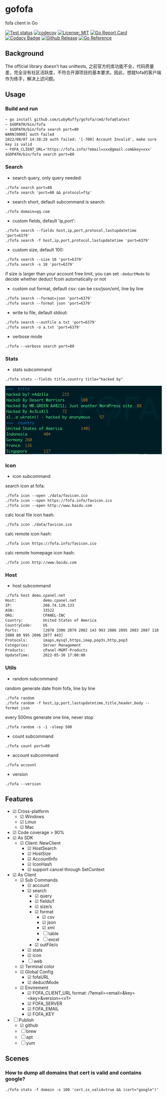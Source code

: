 # gofofa

fofa client in Go

[![Test status](https://github.com/lubyruffy/gofofa/workflows/Go/badge.svg)](https://github.com/lubyruffy/gofofa/actions?query=workflow%3A%22Go%22)
[![codecov](https://codecov.io/gh/lubyruffy/gofofa/branch/main/graph/badge.svg)](https://codecov.io/gh/lubyruffy/gofofa)
[![License: MIT](https://img.shields.io/github/license/lubyruffy/gofofa)](https://github.com/LubyRuffy/gofofa/blob/main/LICENSE)
[![Go Report Card](https://goreportcard.com/badge/github.com/lubyruffy/gofofa)](https://goreportcard.com/report/github.com/lubyruffy/gofofa)
[![Codacy Badge](https://app.codacy.com/project/badge/Grade/3eadab4e412e4c3494bbc5f188d441e8)](https://www.codacy.com/gh/LubyRuffy/gofofa/dashboard?utm_source=github.com&utm_medium=referral&utm_content=LubyRuffy/gofofa&utm_campaign=Badge_Grade)
[![Github Release](https://img.shields.io/github/release/lubyruffy/gofofa/all.svg)](https://github.com/lubyruffy/gofofa/releases)
[![Go Reference](https://pkg.go.dev/badge/github.com/LubyRuffy/gofofa.svg)](https://pkg.go.dev/github.com/lubyruffy/gofofa)

## Background

The official library doesn't has unittests,  之前官方的库功能不全，代码质量差，完全没有社区活跃度，不符合开源项目的基本要求。因此，想就fofa的客户端作为练手，解决上述问题。

## Usage

### Build and run

```
~ go install github.com/LubyRuffy/gofofa/cmd/fofa@latest
~ $GOPATH/bin/fofa
~ $GOPATH/bin/fofa search port=80
WARN[0000] auth failed
2022/08/07 14:38:29 auth failed: '[-700] Account Invalid', make sure key is valid
~ FOFA_CLIENT_URL='https://fofa.info/?email=xxx@gmail.com&key=xxx' $GOPATH/bin/fofa search port=80
```

### Search

-   search query, only query needed:

```shell
./fofa search port=80
./fofa search 'port=80 && protocol=ftp'
```

-   search short, default subcommand is search:

```shell
./fofa domain=qq.com
```

-   custom fields, default 'ip,port':

```shell
./fofa search --fields host,ip,port,protocol,lastupdatetime 'port=6379'
./fofa search -f host,ip,port,protocol,lastupdatetime 'port=6379'
```

-   custom size, default 100:

```shell
./fofa search --size 10 'port=6379'
./fofa search -s 10 'port=6379'
```

if size is larger than your account free limit, you can set `-deductMode` to decide whether deduct fcoin automatically or not

-   custom out format, default csv:
    can be csv/json/xml, line by line

```shell
./fofa search --format=json 'port=6379'
./fofa search --format json 'port=6379'
```

-   write to file, default stdout:

```shell
./fofa search --outFile a.txt 'port=6379'
./fofa search -o a.txt 'port=6379'
```

-   verbose mode

```shell
./fofa --verbose search port=80
```

### Stats

-   stats subcommand

```shell
./fofa stats --fields title,country title="hacked by"
```
![fofa stats](./data/fofa_stats.png)

### Icon

-   icon subcommand

search icon at fofa:

```shell
./fofa icon --open ./data/favicon.ico
./fofa icon --open https://fofa.info/favicon.ico
./fofa icon --open http://www.baidu.com
```

calc local file icon hash:

```shell
./fofa icon ./data/favicon.ico
```

calc remote icon hash:

```shell
./fofa icon https://fofa.info/favicon.ico
```

calc remote homepage icon hash:

```shell
./fofa icon http://www.baidu.com
```

### Host

-   host subcommand

```shell
./fofa host demo.cpanel.net
Host:            demo.cpanel.net
IP:              208.74.120.133
ASN:             33522
ORG:             CPANEL-INC
Country:         United States of America
CountryCode:     US
Ports:           [2078 3306 2079 2082 143 993 2086 2095 2083 2087 110 2080 80 995 2096 2077 443]
Protocols:       imaps,mysql,https,imap,pop3s,http,pop3
Categories:      Server Management
Products:        cPanel-MGMT-Products
UpdateTime:      2022-05-30 17:00:00
```

### Utils

-   random subcommand

random generate date from fofa, line by line
```shell
./fofa random
./fofa random -f host,ip,port,lastupdatetime,title,header,body --format json
```

every 500ms generate one line, never stop

```shell
./fofa random -s -1 -sleep 500
```

-   count subcommand

```shell
./fofa count port=80
```

-   account subcommand

```shell
./fofa account
```

-   version

```shell
./fofa --version
```

## Features

-   ☑ Cross-platform
    -   ☑ Windows
    -   ☑ Linux
    -   ☑ Mac
-   ☑ Code coverage > 90%
-   ☑ As SDK
    -   ☑ Client: NewClient
        -   ☑ HostSearch
        -   ☑ HostSize
        -   ☑ AccountInfo
        -   ☑ IconHash
        -   ☑ support cancel through SetContext
-   ☑ As Client
    -   ☑ Sub Commands
        -   ☑ account
        -   ☑ search
            -   ☑ query
            -   ☑ fields/f
            -   ☑ size/s
            -   ☑ format
                -   ☑ csv
                -   ☑ json
                -   ☑ xml
                -   ☐ table
                -   ☐ excel
            -   ☑ outFile/o
        -   ☑ stats
        -   ☑ icon
        -   ☐ web
    -   ☑ Terminal color 
    -   ☑ Global Config
        -   ☑ fofaURL
        -   ☑ deductMode
    -   ☑ Envirement
        -   ☑ FOFA_CLIENT_URL format: <url>/?email=\<email\>&key=\<key\>&version=\<v1\>
        -   ☑ FOFA_SERVER
        -   ☑ FOFA_EMAIL
        -   ☑ FOFA_KEY
-   ☐ Publish
    -   ☑ github
    -   ☐ brew
    -   ☐ apt
    -   ☐ yum


## Scenes

### How to dump all domains that cert is valid and contains google?

```shell
./fofa stats -f domain -s 100 'cert.is_valid=true && (cert="google")'
```
